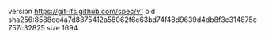 version https://git-lfs.github.com/spec/v1
oid sha256:8588ce4a7d8875412a58062f6c63bd74f48d9639d4db8f3c314875c757c32825
size 1694
